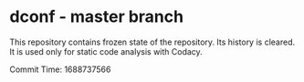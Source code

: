 # dconf - master branch

This repository contains frozen state of the repository.
Its history is cleared. It is used only for static code
analysis with Codacy.

Commit Time: 1688737566